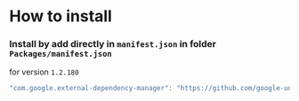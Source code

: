 # How to install

### Install by add directly in `manifest.json` in folder `Packages/manifest.json`

for version `1.2.180`

```csharp
"com.google.external-dependency-manager": "https://github.com/google-unity/external-dependency-manager.git#1.2.180",
```